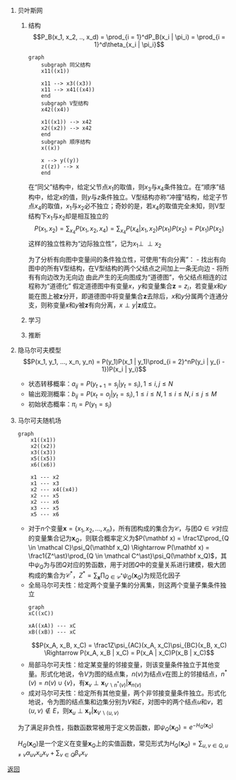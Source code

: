 1. 贝叶斯网
    1. 结构
        $$P_B(x_1, x_2, .., x_d) = \prod_{i = 1}^dP_B(x_i | \pi_i) = \prod_{i = 1}^d\theta_{x_i | \pi_i}$$
        ```mermaid
		graph
			subgraph 同父结构
			x11((x1))
			
			x11 --> x3((x3))
			x11 --> x41((x4))
			end
			subgraph V型结构
			x42((x4))
			
			x1((x1)) --> x42
			x2((x2)) --> x42
		    end
		    subgraph 顺序结构
			x((x))
			
			x --> y((y))
			z((z)) --> x
		    end
		```
        在“同父”结构中，给定父节点$x_1$的取值，则$x_3$与$x_4$条件独立。在“顺序”结构中，给定$x$的值，则$y$与$z$条件独立。V型结构亦称“冲撞”结构，给定子节点$x_4$的取值，$x_1$与$x_2$必不独立；奇妙的是，若$x_4$的取值完全未知，则V型结构下$x_1$与$x_2$却是相互独立的
        $$P(x_1, x_2) = \sum_{x_4}P(x_1, x_2, x_4) = \sum_{x_4}P(x_4 | x_1, x_2)P(x_1)P(x_2) = P(x_1)P(x_2)$$
        这样的独立性称为“边际独立性”，记为$x_1\perp\!\!\!\perp x_2$
        
        为了分析有向图中变量间的条件独立性，可使用“有向分离”：
	        - 找出有向图中的所有V型结构，在V型结构的两个父结点之间加上一条无向边
	        - 将所有有向边改为无向边
		由此产生的无向图成为“道德图”，令父结点相连的过程称为“道德化”
		假定道德图中有变量$x$，$y$和变量集合$\mathbf z = {z_i}$，若变量$x$和$y$能在图上被$\mathbf z$分开，即道德图中将变量集合$\mathbf z$去除后，$x$和$y$分属两个连通分支，则称变量$x$和$y$被$\mathbf z$有向分离，$x \perp y | \mathbf z$成立。
	2. 学习
	3. 推断
2. 隐马尔可夫模型
    $$P(x_1, y_1, ..., x_n, y_n) = P(y_1)P(x_1 | y_1)\prod_{i = 2}^nP(y_i | y_{i - 1})P(x_i | y_i)$$
    - 状态转移概率：$a_{ij} = P(y_{t + 1} = s_j | y_t = s_i), 1 \leq i, j \leq N$
    - 输出观测概率：$b_{ij} = P(x_t = o_j | y_t = s_i), 1 \leq i \leq N, 1 \leq i \leq N, i \leq j \leq M$
    - 初始状态概率：$\pi_i = P(y_1 = s_i)$
3. 马尔可夫随机场 
	```mermaid
	graph
		x1((x1))
		x2((x2))
		x3((x3))
		x5((x5))
		x6((x6))
		
		x1 --- x2
		x1 --- x3
		x2 --- x4((x4))
		x2 --- x5
		x2 --- x6
		x3 --- x5
		x5 --- x6
	```
	- 对于$n$个变量$\mathbf x = \{x_1, x_2, ..., x_n\}$，所有团构成的集合为$\mathcal C$，与团$Q \in \mathcal C$对应的变量集合记为$\mathbf x_Q$，则联合概率定义为$P(\mathbf x) = \frac1Z\prod_{Q \in \mathcal C}\psi_Q(\mathbf x_Q) \Rightarrow P(\mathbf x) = \frac1{Z^\ast}\prod_{Q \in \mathcal C^\ast}\psi_Q(\mathbf x_Q)$，其中$\psi_Q$为与团$Q$对应的势函数，用于对团$Q$中的变量关系进行建模，极大团构成的集合为$\mathcal C^\ast$，$Z^\ast = \sum_{\mathbf x}\prod_{Q \in \mathcal C^\ast}\psi_Q(\mathbf x_Q)$为规范化因子
	- 全局马尔可夫性：给定两个变量子集的分离集，则这两个变量子集条件独立
		```mermaid
		graph
		xC((xC))
		
		xA((xA)) --- xC
		xB((xB)) --- xC
		```
		$$P(x_A, x_B, x_C) = \frac1Z\psi_{AC}(x_A, x_C)\psi_{BC}(x_B, x_C) \Rightarrow P(x_A, x_B | x_C) = P(x_A | x_C)P(x_B | x_C)$$
	- 局部马尔可夫性：给定某变量的邻接变量，则该变量条件独立于其他变量。形式化地说，令$V$为图的结点集，$n(v)$为结点$v$在图上的邻接结点，$n^\ast(v) = n(v) \cup \{v\}$，有$\mathbf x_v \perp \mathbf x_{V \backslash n^\ast(v)} | \mathbf x_{n(v)}$
	- 成对马尔可夫性：给定所有其他变量，两个非邻接变量条件独立。形式化地说，令为图的结点集和边集分别为$V$和$E$，对图中的两个结点$u$和$v$，若$\langle u, v\rangle \notin E$，则$\mathbf x_u \perp \mathbf x_v | \mathbf x_{V \backslash \langle u, v\rangle}$
	
	为了满足非负性，指数函数常被用于定义势函数，即$\psi_Q(\mathbf x_Q) = e^{-H_Q(\mathbf x_Q)}$
	
	$H_Q(\mathbf x_Q)$是一个定义在变量$\mathbf x_Q$上的实值函数，常见形式为$H_Q(\mathbf x_Q) = \sum_{u, v \in Q, u \neq v}\alpha_{uv}x_ux_v + \sum_{v \in Q}\beta_vx_v$

[返回](../readme.md)